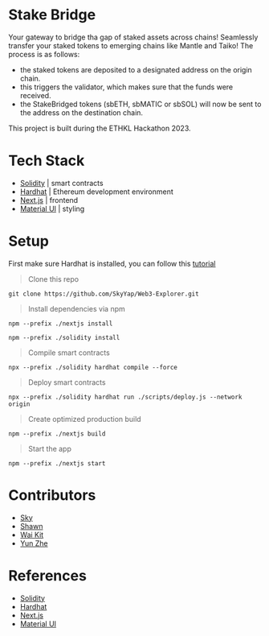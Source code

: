 # Stake Bridge

Your gateway to bridge tha gap of staked assets across chains!
Seamlessly transfer your staked tokens to emerging chains like Mantle and Taiko!
The process is as follows:

- the staked tokens are deposited to a designated address on the origin chain.
- this triggers the validator, which makes sure that the funds were received.
- the StakeBridged tokens (sbETH, sbMATIC or sbSOL) will now be sent to the address on the destination chain.

This project is built during the ETHKL Hackathon 2023.

# Tech Stack

- [Solidity](https://soliditylang.org/) | smart contracts
- [Hardhat](https://hardhat.org/) | Ethereum development environment
- [Next.js](https://nextjs.org/) | frontend
- [Material UI](https://mui.com/material-ui/) | styling

# Setup

First make sure Hardhat is installed, you can follow this [tutorial](https://hardhat.org/tutorial)

> Clone this repo

```
git clone https://github.com/SkyYap/Web3-Explorer.git
```

> Install dependencies via npm

```
npm --prefix ./nextjs install

npm --prefix ./solidity install
```

> Compile smart contracts

```
npx --prefix ./solidity hardhat compile --force
```

> Deploy smart contracts

```
npx --prefix ./solidity hardhat run ./scripts/deploy.js --network origin
```

> Create optimized production build

```
npm --prefix ./nextjs build
```

> Start the app

```
npm --prefix ./nextjs start
```

# Contributors

- [Sky](https://github.com/SkyYap)
- [Shawn](https://github.com/shawnteh1711)
- [Wai Kit](https://github.com/1HoWK)
- [Yun Zhe](https://github.com/hooyunzhe)

# References

- [Solidity](https://docs.soliditylang.org/)
- [Hardhat](https://hardhat.org/docs)
- [Next.js](https://nextjs.org/docs)
- [Material UI](https://mui.com/material-ui/getting-started/)
